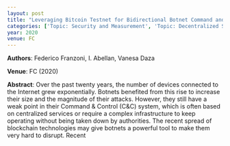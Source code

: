 ```yaml
---
layout: post
title: "Leveraging Bitcoin Testnet for Bidirectional Botnet Command and Control Systems"
categories: ['Topic: Security and Measurement', 'Topic: Decentralized Systems', '2020', 'Venue: FC']
year: 2020
venue: FC
---
```

**Authors**: Federico Franzoni, I. Abellan, Vanesa Daza

**Venue**: FC (2020)

**Abstract**: Over the past twenty years, the number of devices connected to the Internet grew exponentially. Botnets benefited from this rise to increase their size and the magnitude of their attacks. However, they still have a weak point in their Command & Control (C&C) system, which is often based on centralized services or require a complex infrastructure to keep operating without being taken down by authorities. The recent spread of blockchain technologies may give botnets a powerful tool to make them very hard to disrupt. Recent
